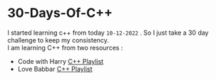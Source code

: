 # 30-Days-Of-C++
I started learning c++ from today `10-12-2022` . So I just take a 30 day challenge to keep my consistency.<br>
I am learning C++ from two resources :
  - Code with Harry  [C++ Playlist](https://www.youtube.com/results?search_query=code+with+harry+c%2B%2B)
  - Love Babbar [C++ Playlist](https://www.youtube.com/playlist?list=PLDzeHZWIZsToJ9zSl4-5BfOBzAR0fm--f)
  
